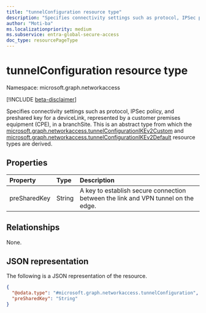```yaml
---
title: "tunnelConfiguration resource type"
description: "Specifies connectivity settings such as protocol, IPSec policy, and preshared key for a customer premises equipment (CPE) in a branchSite."
author: "Moti-ba"
ms.localizationpriority: medium
ms.subservice: entra-global-secure-access
doc_type: resourcePageType
---
```


# tunnelConfiguration resource type

Namespace: microsoft.graph.networkaccess

[!INCLUDE [beta-disclaimer](../../includes/beta-disclaimer.md)]

Specifies connectivity settings such as protocol, IPSec policy, and preshared key for a deviceLink, represented by a customer premises equipment (CPE), in a branchSite.
This is an abstract type from which the [microsoft.graph.networkaccess.tunnelConfigurationIKEv2Custom](networkaccess-tunnelconfigurationikev2custom.md) and [microsoft.graph.networkaccess.tunnelConfigurationIKEv2Default](networkaccess-tunnelconfigurationikev2default.md) resource types are derived.

## Properties
|Property|Type|Description|
|:---|:---|:---|
|preSharedKey|String|A key to establish secure connection between the link and VPN tunnel on the edge.|

## Relationships
None.

## JSON representation
The following is a JSON representation of the resource.
<!-- {
  "blockType": "resource",
  "@odata.type": "microsoft.graph.networkaccess.tunnelConfiguration"
}
-->
``` json
{
  "@odata.type": "#microsoft.graph.networkaccess.tunnelConfiguration",
  "preSharedKey": "String"
}
```

